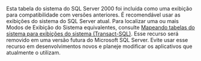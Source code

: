   Esta tabela do sistema do SQL Server 2000 foi incluída como uma exibição para compatibilidade com versões anteriores. É recomendável usar as exibições do sistema do SQL Server atual. Para localizar uma ou mais Modos de Exibição do Sistema equivalentes, consulte [Mapeando tabelas do sistema para exibições do sistema &#40;Transact-SQL&#41;](../relational-databases/system-tables/mapping-system-tables-to-system-views-transact-sql.md). Esse recurso será removido em uma versão futura do Microsoft SQL Server. Evite usar esse recurso em desenvolvimentos novos e planeje modificar os aplicativos que atualmente o utilizam.
   